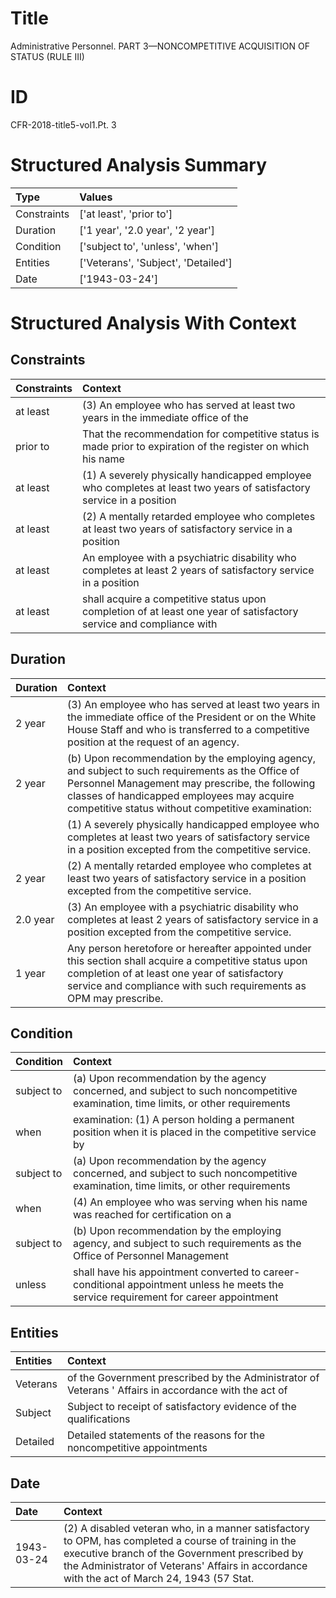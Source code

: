 # Title

 Administrative Personnel. PART 3—NONCOMPETITIVE ACQUISITION OF STATUS (RULE III)


# ID

 CFR-2018-title5-vol1.Pt. 3


# Structured Analysis Summary

| Type        | Values                              |
|:------------|:------------------------------------|
| Constraints | ['at least', 'prior to']            |
| Duration    | ['1 year', '2.0 year', '2 year']    |
| Condition   | ['subject to', 'unless', 'when']    |
| Entities    | ['Veterans', 'Subject', 'Detailed'] |
| Date        | ['1943-03-24']                      |


# Structured Analysis With Context

 


## Constraints

| Constraints   | Context                                                                                                               |
|:--------------|:----------------------------------------------------------------------------------------------------------------------|
| at least      | (3) An employee who has served  at least two years in the immediate office of the                                     |
| prior to      | That the recommendation for competitive status is made prior to expiration of the register on which his name          |
| at least      | (1) A severely physically handicapped employee who completes at least two years of satisfactory service in a position |
| at least      | (2) A mentally retarded employee who completes  at least two years of satisfactory service in a position              |
| at least      | An employee with a psychiatric disability who completes at least 2 years of satisfactory service in a position        |
| at least      | shall acquire a competitive status upon completion of at least one year of satisfactory service and compliance with   |


## Duration

| Duration   | Context                                                                                                                                                                                                                                               |
|:-----------|:------------------------------------------------------------------------------------------------------------------------------------------------------------------------------------------------------------------------------------------------------|
| 2 year     | (3) An employee who has served at least two years in the immediate office of the President or on the White House Staff and who is transferred to a competitive position at the request of an agency.                                                  |
| 2 year     | (b) Upon recommendation by the employing agency, and subject to such requirements as the Office of Personnel Management may prescribe, the following classes of handicapped employees may acquire competitive status without competitive examination: |
|            |             (1) A severely physically handicapped employee who completes at least two years of satisfactory service in a position excepted from the competitive service.                                                                              |
| 2 year     | (2) A mentally retarded employee who completes at least two years of satisfactory service in a position excepted from the competitive service.                                                                                                        |
| 2.0 year   | (3) An employee with a psychiatric disability who completes at least 2 years of satisfactory service in a position excepted from the competitive service.                                                                                             |
| 1 year     | Any person heretofore or hereafter appointed under this section shall acquire a competitive status upon completion of at least one year of satisfactory service and compliance with such requirements as OPM may prescribe.                           |


## Condition

| Condition   | Context                                                                                                                               |
|:------------|:--------------------------------------------------------------------------------------------------------------------------------------|
| subject to  | (a) Upon recommendation by the agency concerned, and  subject to such noncompetitive examination, time limits, or other requirements  |
| when        | examination: (1) A person holding a permanent position when it is placed in the competitive service by                                |
| subject to  | (a) Upon recommendation by the agency concerned, and  subject to such noncompetitive examination, time limits, or other requirements  |
| when        | (4) An employee who was serving  when his name was reached for certification on a                                                     |
| subject to  | (b) Upon recommendation by the employing agency, and  subject to such requirements as the Office of Personnel Management              |
| unless      | shall have his appointment converted to career-conditional appointment unless he meets the service requirement for career appointment |


## Entities

| Entities   | Context                                                                                               |
|:-----------|:------------------------------------------------------------------------------------------------------|
| Veterans   | of the Government prescribed by the Administrator of Veterans ' Affairs in accordance with the act of |
| Subject    | Subject to receipt of satisfactory evidence of the qualifications                                     |
| Detailed   | Detailed statements of the reasons for the noncompetitive appointments                                |


## Date

| Date       | Context                                                                                                                                                                                                                                               |
|:-----------|:------------------------------------------------------------------------------------------------------------------------------------------------------------------------------------------------------------------------------------------------------|
| 1943-03-24 | (2) A disabled veteran who, in a manner satisfactory to OPM, has completed a course of training in the executive branch of the Government prescribed by the Administrator of Veterans' Affairs in accordance with the act of March 24, 1943 (57 Stat. |


